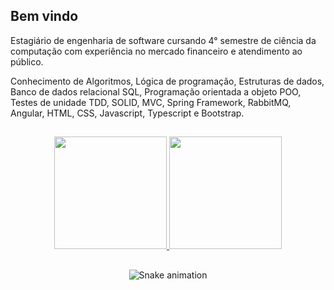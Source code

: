 <h2>Bem vindo</h2>

<p>Estagiário de engenharia de software cursando 4° semestre de ciência da computação com experiência no mercado financeiro e atendimento ao público.

Conhecimento de Algoritmos, Lógica de programação, Estruturas de dados, Banco de dados relacional SQL, Programação orientada a objeto POO, Testes de unidade TDD, SOLID, MVC, Spring Framework, RabbitMQ, Angular, HTML, CSS, Javascript, Typescript e Bootstrap. 

## 

<div align="center">
  
  <a href="https://github.com/amorim-charles">
      <img height="180em" src="https://github-readme-stats-eight-theta.vercel.app/api?username=amorim-charles&show_icons=true&theme=algolia&include_all_commits=true&count_private=true"/>
      <img height="180em" src="https://github-readme-stats-eight-theta.vercel.app/api/top-langs/?username=amorim-charles&layout=compact&langs_count=8&theme=algolia"/>
  </a>

##
  
  ![Snake animation](https://github.com/amorim-charles/amorim-charles/blob/output/github-contribution-grid-snake.svg)

</div>
